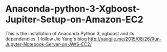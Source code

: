 # Anaconda-python-3-Xgboost-Jupiter-Setup-on-Amazon-EC2
This is the installation of Anaconda Python 3, xgboost and its dependencies. I follow Jie Yang's blog http://yangjie.me/2015/08/26/Run-Jupyter-Notebook-Server-on-AWS-EC2/

